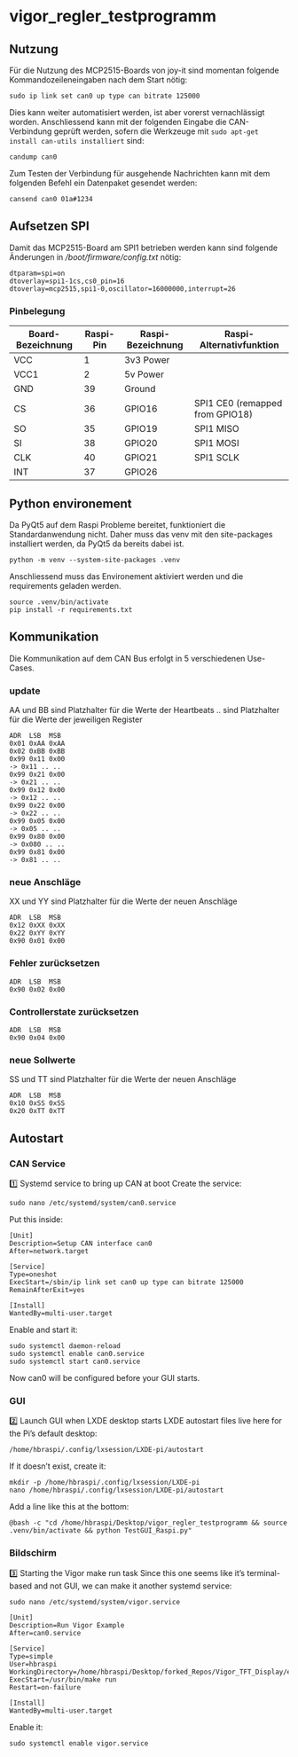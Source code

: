 # vigor_regler_testprogramm

## Nutzung
Für die Nutzung des MCP2515-Boards von joy-it sind momentan folgende Kommandozeileneingaben nach dem Start nötig:
```
sudo ip link set can0 up type can bitrate 125000
```
Dies kann weiter automatisiert werden, ist aber vorerst vernachlässigt worden.
Anschliessend kann mit der folgenden Eingabe die CAN-Verbindung geprüft werden, sofern die Werkzeuge mit ```sudo apt-get install can-utils installiert``` sind:
```
candump can0
```
Zum Testen der Verbindung für ausgehende Nachrichten kann mit dem folgenden Befehl ein Datenpaket gesendet werden:
```
cansend can0 01a#1234
```


## Aufsetzen SPI
Damit das MCP2515-Board am SPI1 betrieben werden kann sind folgende Änderungen in */boot/firmware/config.txt* nötig:
```
dtparam=spi=on
dtoverlay=spi1-1cs,cs0_pin=16
dtoverlay=mcp2515,spi1-0,oscillator=16000000,interrupt=26
```

### Pinbelegung
| **Board-Bezeichnung** | **Raspi-Pin** | **Raspi-Bezeichnung** | **Raspi-Alternativfunktion** |
|------------------------|---------------|------------------------|-----------------------------|
| VCC                   | 1             | 3v3 Power             |                             |
| VCC1                  | 2             | 5v Power              |                             |
| GND                   | 39            | Ground                |                             |
| CS                    | 36            | GPIO16                | SPI1 CE0  (remapped from GPIO18)                 |
| SO                    | 35            | GPIO19                | SPI1 MISO                  |
| SI                    | 38            | GPIO20                | SPI1 MOSI                  |
| CLK                   | 40            | GPIO21                | SPI1 SCLK                  |
| INT                   | 37            | GPIO26                |                             |

## Python environement
Da PyQt5 auf dem Raspi Probleme bereitet, funktioniert die Standardanwendung nicht. Daher muss das venv mit den site-packages installiert werden, da PyQt5 da bereits dabei ist.
```
python -m venv --system-site-packages .venv
```
Anschliessend muss das Environement aktiviert werden und die requirements geladen werden.
```
source .venv/bin/activate
pip install -r requirements.txt
```

## Kommunikation
Die Kommunikation auf dem CAN Bus erfolgt in 5 verschiedenen Use-Cases.

### update
AA und BB sind Platzhalter für die Werte der Heartbeats
.. sind Platzhalter für die Werte der jeweiligen Register
```
ADR  LSB  MSB
0x01 0xAA 0xAA
0x02 0xBB 0xBB
0x99 0x11 0x00
-> 0x11 .. ..
0x99 0x21 0x00
-> 0x21 .. ..
0x99 0x12 0x00
-> 0x12 .. ..
0x99 0x22 0x00
-> 0x22 .. ..
0x99 0x05 0x00
-> 0x05 .. ..
0x99 0x80 0x00
-> 0x080 .. ..
0x99 0x81 0x00
-> 0x81 .. ..
```

### neue Anschläge
XX und YY sind Platzhalter für die Werte der neuen Anschläge
```
ADR  LSB  MSB
0x12 0xXX 0xXX
0x22 0xYY 0xYY
0x90 0x01 0x00
```

### Fehler zurücksetzen
```
ADR  LSB  MSB
0x90 0x02 0x00
```

### Controllerstate zurücksetzen
```
ADR  LSB  MSB
0x90 0x04 0x00
```

### neue Sollwerte
SS und TT sind Platzhalter für die Werte der neuen Anschläge
```
ADR  LSB  MSB
0x10 0xSS 0xSS
0x20 0xTT 0xTT
```


## Autostart
### CAN Service
1️⃣ Systemd service to bring up CAN at boot
Create the service:
```
sudo nano /etc/systemd/system/can0.service
```
Put this inside:
```
[Unit]
Description=Setup CAN interface can0
After=network.target

[Service]
Type=oneshot
ExecStart=/sbin/ip link set can0 up type can bitrate 125000
RemainAfterExit=yes

[Install]
WantedBy=multi-user.target
```
Enable and start it:
```
sudo systemctl daemon-reload
sudo systemctl enable can0.service
sudo systemctl start can0.service
```
Now can0 will be configured before your GUI starts.

### GUI
2️⃣ Launch GUI when LXDE desktop starts
LXDE autostart files live here for the Pi’s default desktop:
```
/home/hbraspi/.config/lxsession/LXDE-pi/autostart
```
If it doesn’t exist, create it:
```
mkdir -p /home/hbraspi/.config/lxsession/LXDE-pi
nano /home/hbraspi/.config/lxsession/LXDE-pi/autostart
```
Add a line like this at the bottom:
```
@bash -c "cd /home/hbraspi/Desktop/vigor_regler_testprogramm && source .venv/bin/activate && python TestGUI_Raspi.py"
```

### Bildschirm
3️⃣ Starting the Vigor make run task
Since this one seems like it’s terminal-based and not GUI, we can make it another systemd service:
```
sudo nano /etc/systemd/system/vigor.service
```

```
[Unit]
Description=Run Vigor Example
After=can0.service

[Service]
Type=simple
User=hbraspi
WorkingDirectory=/home/hbraspi/Desktop/forked_Repos/Vigor_TFT_Display/examples
ExecStart=/usr/bin/make run
Restart=on-failure

[Install]
WantedBy=multi-user.target
```
Enable it:
```
sudo systemctl enable vigor.service
```
